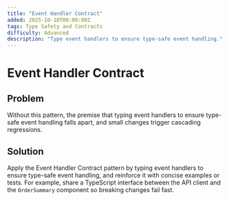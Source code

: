 ```yaml
---
title: "Event Handler Contract"
added: 2025-10-10T00:00:00Z
tags: Type Safety and Contracts
difficulty: Advanced
description: "Type event handlers to ensure type-safe event handling."
---
```

# Event Handler Contract

## Problem

Without this pattern, the premise that typing event handlers to ensure type-safe event handling falls apart, and small changes trigger cascading regressions.

## Solution

Apply the Event Handler Contract pattern by typing event handlers to ensure type-safe event handling, and reinforce it with concise examples or tests. For example, share a TypeScript interface between the API client and the `OrderSummary` component so breaking changes fail fast.
